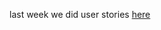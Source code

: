 last week we did user stories
[here](https://docs.google.com/document/d/11ObMLSpz53g2gf910Ikpn21b7DJFhNguMdghab3tkBM/edit#heading=h.o7jn2mqy2nkd)

